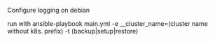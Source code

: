 Configure logging on debian

run with 
ansible-playbook main.yml -e __cluster_name=(cluster name without k8s. prefix) -t (backup|setup|restore)